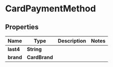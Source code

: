 

# CardPaymentMethod


## Properties

| Name | Type | Description | Notes |
|------------ | ------------- | ------------- | -------------|
|**last4** | **String** |  |  |
|**brand** | **CardBrand** |  |  |



